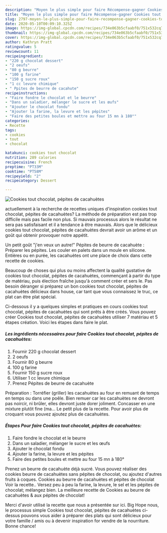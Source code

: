 ```yaml
---
description: "Moyen le plus simple pour faire Récompense-gagner Cookies tout chocolat, pépites de cacahuètes"
title: "Moyen le plus simple pour faire Récompense-gagner Cookies tout chocolat, pépites de cacahuètes"
slug: 2797-moyen-le-plus-simple-pour-faire-recompense-gagner-cookies-tout-chocolat-pepites-de-cacahuetes
date: 2020-05-10T00:09:10.325Z
image: https://img-global.cpcdn.com/recipes/734e063b5cfaabf0/751x532cq70/cookies-tout-chocolat-pepites-de-cacahuetes-photo-principale-de-la-recette.jpg
thumbnail: https://img-global.cpcdn.com/recipes/734e063b5cfaabf0/751x532cq70/cookies-tout-chocolat-pepites-de-cacahuetes-photo-principale-de-la-recette.jpg
cover: https://img-global.cpcdn.com/recipes/734e063b5cfaabf0/751x532cq70/cookies-tout-chocolat-pepites-de-cacahuetes-photo-principale-de-la-recette.jpg
author: Kathryn Pratt
ratingvalue: 5
reviewcount: 11
recipeingredient:
- "220 g chocolat dessert"
- "2 oeufs"
- "80 g beurre"
- "100 g farine"
- "150 g sucre roux"
- "1 cc levure chimique"
- " Ppites de beurre de cacahute"
recipeinstructions:
- "Faire fondre le chocolat et le beurre"
- "Dans un saladier, mélanger le sucre et les œufs"
- "Ajouter le chocolat fondu"
- "Ajouter la farine, la levure et les pépites"
- "Faire des petites boules et mettre au four 15 mn à 180°"
categories:
- Recette
tags:
- cookies
- tout
- chocolat

katakunci: cookies tout chocolat 
nutrition: 289 calories
recipecuisine: French
preptime: "PT33M"
cooktime: "PT58M"
recipeyield: "2"
recipecategory: Dessert

---
```



![Cookies tout chocolat, pépites de cacahuètes](https://img-global.cpcdn.com/recipes/734e063b5cfaabf0/751x532cq70/cookies-tout-chocolat-pepites-de-cacahuetes-photo-principale-de-la-recette.jpg)

actuellement à la recherche de recettes uniques d'inspiration cookies tout chocolat, pépites de cacahuètes? La méthode de préparation est pas trop difficile mais pas facile non plus. Si mauvais processus alors le résultat ne sera pas satisfaisant et il a tendance à être mauvais. Alors que le délicieux cookies tout chocolat, pépites de cacahuètes devrait avoir un arôme et un goût qui obtenir provoquer notre appétit.

Un petit goût &#34;j&#39;en veux un autre!&#34; Pépites de beurre de cacahuète : Préparer les pépites. Les couler en palets dans un moule en silicone. Entières ou en purée, les cacahuètes ont une place de choix dans cette recette de cookies.

Beaucoup de choses qui plus ou moins affectent la qualité gustative de cookies tout chocolat, pépites de cacahuètes, commençant à partir du type de matériau, puis élection fraîche jusqu'à comment créer et sers le. Pas besoin déranger si préparez un bon cookies tout chocolat, pépites de cacahuètes délicieux dans house, car tant que vous connaissez le truc, ce plat can être plat spécial.


Ci-dessous il y a quelques simples et pratiques en cours cookies tout chocolat, pépites de cacahuètes qui sont prêts à être créés. Vous pouvez créer Cookies tout chocolat, pépites de cacahuètes utiliser 7 matériau et 5 étapes création. Voici les étapes dans faire le plat.

<!--inarticleads1-->

##### Les ingrédients nécessaires pour faire Cookies tout chocolat, pépites de cacahuètes:

1. Fournir 220 g chocolat dessert
1.  2 oeufs
1. Fournir 80 g beurre
1.  100 g farine
1. Fournir 150 g sucre roux
1. Utiliser 1 cc levure chimique
1. Prenez  Pépites de beurre de cacahuète


Préparation : Torréfier (griller) les cacahuètes au four en remuant de temps en temps ou dans une poêle. Bien remuer car les cacahuètes ne devront pas noircir, ni brûler, elles devront juste dorer joliment. Concasser en une mixture plutôt fine (ma… Le petit plus de la recette. Pour avoir plus de croquant vous pouvez ajoutez plus de cacahuètes. 

<!--inarticleads2-->

##### Étapes Pour faire Cookies tout chocolat, pépites de cacahuètes:

1. Faire fondre le chocolat et le beurre
1. Dans un saladier, mélanger le sucre et les œufs
1. Ajouter le chocolat fondu
1. Ajouter la farine, la levure et les pépites
1. Faire des petites boules et mettre au four 15 mn à 180°


Prenez un beurre de cacahuète déjà sucré. Vous pouvez réaliser des cookies beurre de cacahuètes sans pépites de chocolat, ou ajoutez d&#39;autres fruits à coques. Cookies au beurre de cacahuètes et pépites de chocolat Voir la recette.. Versez peu à peu la farine, la levure, le sel et les pépites de chocolat; mélangez bien. La meilleure recette de Cookies au beurre de cacahuètes &amp; aux pépites de chocolat! 


Merci d'avoir utilisé la recette que nous a présentée sur ici. Big Hope nous, le processus simple Cookies tout chocolat, pépites de cacahuètes ci-dessus pouvons vous aider à préparer des plats qui sont délicieux pour votre famille / amis ou à devenir inspiration for vendre de la nourriture. Bonne chance!
